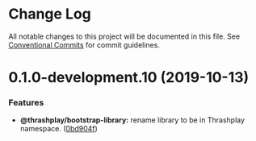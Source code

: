 # Change Log

All notable changes to this project will be documented in this file.
See [Conventional Commits](https://conventionalcommits.org) for commit guidelines.

# 0.1.0-development.10 (2019-10-13)


### Features

* **@thrashplay/bootstrap-library:** rename library to be in Thrashplay namespace. ([0bd904f](https://github.com/thrashplay/thrashplay-app-creators/commit/0bd904f))
